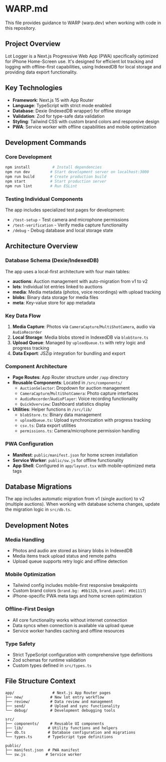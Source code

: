 # WARP.md

This file provides guidance to WARP (warp.dev) when working with code in this repository.

## Project Overview

Lot Logger is a Next.js Progressive Web App (PWA) specifically optimized for iPhone Home-Screen use. It's designed for efficient lot tracking and logging with offline-first capabilities, using IndexedDB for local storage and providing data export functionality.

## Key Technologies
- **Framework**: Next.js 15 with App Router
- **Language**: TypeScript with strict mode enabled
- **Database**: Dexie (IndexedDB wrapper) for offline storage
- **Validation**: Zod for type-safe data validation
- **Styling**: Tailwind CSS with custom brand colors and responsive design
- **PWA**: Service worker with offline capabilities and mobile optimization

## Development Commands

### Core Development
```bash
npm install          # Install dependencies
npm run dev         # Start development server on localhost:3000
npm run build       # Create production build
npm start           # Start production server
npm run lint        # Run ESLint
```

### Testing Individual Components
The app includes specialized test pages for development:
- `/test-setup` - Test camera and microphone permissions
- `/test-verification` - Verify media capture functionality
- `/debug` - Debug database and local storage state

## Architecture Overview

### Database Schema (Dexie/IndexedDB)
The app uses a local-first architecture with four main tables:
- **auctions**: Auction management with auto-migration from v1 to v2
- **lots**: Individual lot entries linked to auctions
- **media**: Media metadata (photos, voice recordings) with upload tracking
- **blobs**: Binary data storage for media files
- **meta**: Key-value store for app metadata

### Key Data Flow
1. **Media Capture**: Photos via `CameraCapture`/`MultiShotCamera`, audio via `AudioRecorder`
2. **Local Storage**: Media blobs stored in IndexedDB via `blobStore.ts`
3. **Upload Queue**: Managed by `uploadQueue.ts` with retry logic and progress tracking
4. **Data Export**: JSZip integration for bundling and export

### Component Architecture
- **Page Routes**: App Router structure under `/app` directory
- **Reusable Components**: Located in `/src/components/`
  - `AuctionSelector`: Dropdown for auction management
  - `CameraCapture`/`MultiShotCamera`: Photo capture interfaces  
  - `AudioRecorder`/`AudioPlayer`: Voice recording functionality
  - `QuickOverview`: Dashboard statistics display
- **Utilities**: Helper functions in `/src/lib/`
  - `blobStore.ts`: Binary data management
  - `uploadQueue.ts`: Upload synchronization with progress tracking
  - `csv.ts`: Data export utilities
  - `permissions.ts`: Camera/microphone permission handling

### PWA Configuration
- **Manifest**: `public/manifest.json` for home screen installation
- **Service Worker**: `public/sw.js` for offline functionality
- **App Shell**: Configured in `app/layout.tsx` with mobile-optimized meta tags

## Database Migrations
The app includes automatic migration from v1 (single auction) to v2 (multiple auctions). When working with database schema changes, update the migration logic in `src/db.ts`.

## Development Notes

### Media Handling
- Photos and audio are stored as binary blobs in IndexedDB
- Media items track upload status and remote paths
- Upload queue supports retry logic and offline detection

### Mobile Optimization
- Tailwind config includes mobile-first responsive breakpoints
- Custom brand colors (`brand.bg: #0b132b`, `brand.panel: #0e1117`)
- iPhone-specific PWA meta tags and home screen optimization

### Offline-First Design
- All core functionality works without internet connection
- Data syncs when connection is available via upload queue
- Service worker handles caching and offline resources

### Type Safety
- Strict TypeScript configuration with comprehensive type definitions
- Zod schemas for runtime validation
- Custom types defined in `src/types.ts`

## File Structure Context
```
app/                 # Next.js App Router pages
├── new/            # New lot entry workflow
├── review/         # Data review and management
├── send/           # Upload and sync functionality
└── debug/          # Development debugging tools

src/
├── components/     # Reusable UI components
├── lib/           # Utility functions and helpers
├── db.ts          # Database configuration and migrations
└── types.ts       # TypeScript type definitions

public/
├── manifest.json  # PWA manifest
└── sw.js         # Service worker
```
